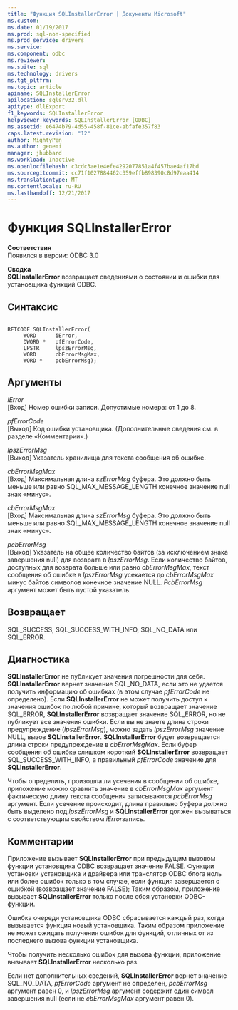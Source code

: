```yaml
---
title: "Функция SQLInstallerError | Документы Microsoft"
ms.custom: 
ms.date: 01/19/2017
ms.prod: sql-non-specified
ms.prod_service: drivers
ms.service: 
ms.component: odbc
ms.reviewer: 
ms.suite: sql
ms.technology: drivers
ms.tgt_pltfrm: 
ms.topic: article
apiname: SQLInstallerError
apilocation: sqlsrv32.dll
apitype: dllExport
f1_keywords: SQLInstallerError
helpviewer_keywords: SQLInstallerError [ODBC]
ms.assetid: e6474b79-4d55-458f-81ce-abfafe357f83
caps.latest.revision: "12"
author: MightyPen
ms.author: genemi
manager: jhubbard
ms.workload: Inactive
ms.openlocfilehash: c3cdc3ae1e4efe4292077851a4f457bae4af17bd
ms.sourcegitcommit: cc71f1027884462c359effb898390c8d97eaa414
ms.translationtype: MT
ms.contentlocale: ru-RU
ms.lasthandoff: 12/21/2017
---
```

# <a name="sqlinstallererror-function"></a>Функция SQLInstallerError
**Соответствия**  
 Появился в версии: ODBC 3.0  
  
 **Сводка**  
 **SQLInstallerError** возвращает сведениями о состоянии и ошибки для установщика функций ODBC.  
  
## <a name="syntax"></a>Синтаксис  
  
```  
  
RETCODE SQLInstallerError(  
     WORD      iError,  
     DWORD *   pfErrorCode,  
     LPSTR     lpszErrorMsg,  
     WORD      cbErrorMsgMax,  
     WORD *    pcbErrorMsg);  
```  
  
## <a name="arguments"></a>Аргументы  
 *iError*  
 [Вход] Номер ошибки записи. Допустимые номера: от 1 до 8.  
  
 *pfErrorCode*  
 [Выход] Код ошибки установщика. (Дополнительные сведения см. в разделе «Комментарии».)  
  
 *lpszErrorMsg*  
 [Выход] Указатель хранилища для текста сообщения об ошибке.  
  
 *cbErrorMsgMax*  
 [Вход] Максимальная длина *szErrorMsg* буфера. Это должно быть меньше или равно SQL_MAX_MESSAGE_LENGTH конечное значение null знак «минус».  
  
 *cbErrorMsgMax*  
 [Вход] Максимальная длина *szErrorMsg* буфера. Это должно быть меньше или равно SQL_MAX_MESSAGE_LENGTH конечное значение null знак «минус».  
  
 *pcbErrorMsg*  
 [Выход] Указатель на общее количество байтов (за исключением знака завершения null) для возврата в *lpszErrorMsg*. Если количество байтов, доступных для возврата больше или равно *cbErrorMsgMax*, текст сообщения об ошибке в *lpszErrorMsg* усекается до *cbErrorMsgMax* минус байтов символов конечное значение NULL. *PcbErrorMsg* аргумент может быть пустой указатель.  
  
## <a name="returns"></a>Возвращает  
 SQL_SUCCESS, SQL_SUCCESS_WITH_INFO, SQL_NO_DATA или SQL_ERROR.  
  
## <a name="diagnostics"></a>Диагностика  
 **SQLInstallerError** не публикует значения погрешности для себя. **SQLInstallerError** вернет значение SQL_NO_DATA, если это не удается получить информацию об ошибках (в этом случае *pfErrorCode* не определено). Если **SQLInstallerError** не может получить доступ к значения ошибок по любой причине, который возвращает значение SQL_ERROR, **SQLInstallerError** возвращает значение SQL_ERROR, но не публикует все значения ошибки. Если вы не знаете длина строки предупреждение (*lpszErrorMsg*), можно задать *lpszErrorMsg* значение NULL, вызов **SQLInstallerError**. **SQLInstallerError** будет возвращается длина строки предупреждение в *cbErrorMsgMax*. Если буфер сообщения об ошибке слишком короткий **SQLInstallerError** возвращает SQL_SUCCESS_WITH_INFO, а правильный *pfErrorCode* значение для **SQLInstallerError**.  
  
 Чтобы определить, произошла ли усечения в сообщении об ошибке, приложение можно сравнить значение в *cbErrorMsgMax* аргумент фактическую длину текста сообщения записываются *pcbErrorMsg* аргумент. Если усечение происходит, длина правильно буфера должно быть выделено под *lpszErrorMsg* и **SQLInstallerError** должен вызываться с соответствующим свойством *iError*запись.  
  
## <a name="comments"></a>Комментарии  
 Приложение вызывает **SQLInstallerError** при предыдущим вызовом функции установщика ODBC возвращает значение FALSE. Функции установки установщика и драйвера или транслятор ODBC блога ноль или более ошибок только в том случае, если функция завершается с ошибкой (возвращает значение FALSE); Таким образом, приложение вызывает **SQLInstallerError** только после сбоя установки ODBC-функции.  
  
 Ошибка очереди установщика ODBC сбрасывается каждый раз, когда вызывается функция новый установщика. Таким образом приложение не может ожидать получения ошибок для функций, отличных от из последнего вызова функции установщика.  
  
 Чтобы получить несколько ошибок для вызова функции, приложение вызывает **SQLInstallerError** несколько раз.  
  
 Если нет дополнительных сведений, **SQLInstallerError** вернет значение SQL_NO_DATA, *pfErrorCode* аргумент не определен, *pcbErrorMsg* аргумент равен 0, и *lpszErrorMsg* аргумент содержит один символ завершения null (если не *cbErrorMsgMax* аргумент равен 0).

